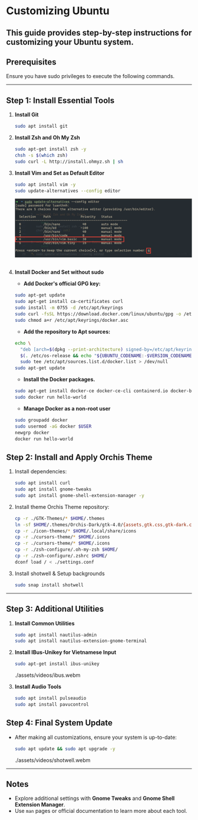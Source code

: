 # Customizing Ubuntu

## This guide provides step-by-step instructions for customizing your Ubuntu system.

## Prerequisites

Ensure you have sudo privileges to execute the following commands.

---

## Step 1: Install Essential Tools

1. **Install Git**

   ```bash
   sudo apt install git
   ```

2. **Install Zsh and Oh My Zsh**

   ```bash
   sudo apt-get install zsh -y
   chsh -s $(which zsh)
   sudo curl -L http://install.ohmyz.sh | sh
   ```

3. **Install Vim and Set as Default Editor**

   ```bash
   sudo apt install vim -y
   sudo update-alternatives --config editor
   ```

   ![image](./assets/images/vim.png)

   ```

   ```

4. **Install Docker and Set without sudo**

   - **Add Docker's official GPG key:**

   ```bash
   sudo apt-get update
   sudo apt-get install ca-certificates curl
   sudo install -m 0755 -d /etc/apt/keyrings
   sudo curl -fsSL https://download.docker.com/linux/ubuntu/gpg -o /etc/apt/keyrings/docker.asc
   sudo chmod a+r /etc/apt/keyrings/docker.asc
   ```

   - **Add the repository to Apt sources:**

   ```bash
   echo \
     "deb [arch=$(dpkg --print-architecture) signed-by=/etc/apt/keyrings/docker.asc] https://download.docker.com/linux/ubuntu \
     $(. /etc/os-release && echo "${UBUNTU_CODENAME:-$VERSION_CODENAME}") stable" | \
     sudo tee /etc/apt/sources.list.d/docker.list > /dev/null
   sudo apt-get update
   ```

   - **Install the Docker packages.**

   ```bash
   sudo apt-get install docker-ce docker-ce-cli containerd.io docker-buildx-plugin docker-compose-plugin
   sudo docker run hello-world
   ```

   - **Manage Docker as a non-root user**

   ```bash
   sudo groupadd docker
   sudo usermod -aG docker $USER
   newgrp docker
   docker run hello-world
   ```

## Step 2: Install and Apply Orchis Theme

1. Install dependencies:

   ```bash
   sudo apt install curl
   sudo apt install gnome-tweaks
   sudo apt install gnome-shell-extension-manager -y
   ```

2. Install theme Orchis Theme repository:

   ```bash
   cp -r ./GTK-Themes/* $HOME/.themes
   ln -sf $HOME/.themes/Orchis-Dark/gtk-4.0/{assets,gtk.css,gtk-dark.css} $HOME/.config/gtk-4.0
   cp -r ./icon-themes/* $HOME/.local/share/icons
   cp -r ./cursors-theme/* $HOME/.icons
   cp -r ./cursors-theme/* $HOME/.icons
   cp -r ./zsh-configure/.oh-my-zsh $HOME/
   cp -r ./zsh-configure/.zshrc $HOME/
   dconf load / < ./settings.conf
   ```

3. Install shotwell & Setup backgrounds
   ```bash
   sudo snap install shotwell
   ```

---

## Step 3: Additional Utilities

1. **Install Common Utilities**

   ```bash
   sudo apt install nautilus-admin
   sudo apt install nautilus-extension-gnome-terminal
   ```

2. **Install IBus-Unikey for Vietnamese Input**

   ```bash
   sudo apt-get install ibus-unikey
   ```

   ./assets/videos/ibus.webm

3. **Install Audio Tools**
   ```bash
   sudo apt install pulseaudio
   sudo apt install pavucontrol
   ```

## Step 4: Final System Update

- After making all customizations, ensure your system is up-to-date:

  ```bash
  sudo apt update && sudo apt upgrade -y
  ```

  ./assets/videos/shotwell.webm

---

## Notes

- Explore additional settings with **Gnome Tweaks** and **Gnome Shell Extension Manager**.
- Use `man` pages or official documentation to learn more about each tool.
